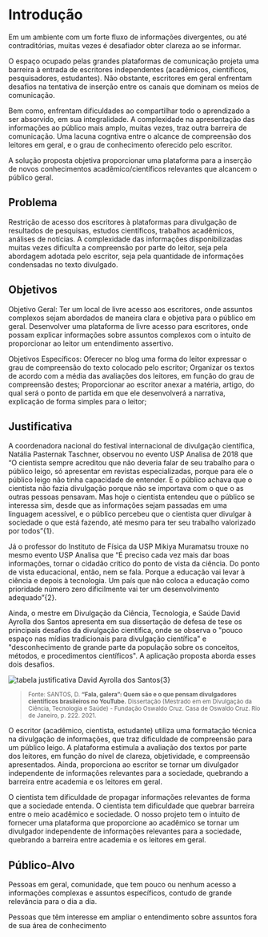 # Introdução

Em um ambiente com um forte fluxo de informações divergentes, ou até contraditórias, muitas vezes é desafiador obter clareza ao se informar. 

O espaço ocupado pelas grandes plataformas de comunicação projeta uma barreira à entrada de escritores independentes (acadêmicos, científicos, pesquisadores, estudantes). Não obstante, escritores em geral enfrentam desafios na tentativa de inserção entre os canais que dominam os meios de comunicação.

Bem como, enfrentam dificuldades ao compartilhar todo o aprendizado a ser absorvido, em sua integralidade. A complexidade na apresentação das informações ao público mais amplo, muitas vezes, traz outra barreira de comunicação. Uma lacuna cogntiva entre o alcance de compreensão dos leitores em geral, e o grau de conhecimento oferecido pelo escritor.

A solução proposta objetiva proporcionar uma plataforma para a inserção de novos conhecimentos acadêmico/científicos relevantes que alcancem o público geral.


## Problema
Restrição de acesso dos escritores à plataformas para divulgação de resultados de pesquisas, estudos científicos, trabalhos acadêmicos, análises de notícias.
A complexidade das informações disponibilizadas muitas vezes dificulta a compreensão por parte do leitor, seja pela abordagem adotada pelo escritor, seja pela quantidade de informações condensadas no texto divulgado.



## Objetivos
Objetivo Geral:
Ter um local de livre acesso aos escritores, onde assuntos complexos sejam abordados de maneira clara e objetiva para o público em geral.
Desenvolver uma plataforma de livre acesso para escritores, onde possam explicar informações sobre assuntos complexos com o intuito de proporcionar ao leitor um entendimento assertivo.

Objetivos Específicos:
Oferecer no blog uma forma do leitor expressar o grau de compreensão do texto colocado pelo escritor; 
Organizar os textos de acordo com a média das avaliações dos leitores, em função do grau de compreensão destes;
Proporcionar ao escritor anexar a matéria, artigo, do qual será o ponto de partida em que ele desenvolverá a narrativa, explicação de forma simples para o leitor; 


## Justificativa

A coordenadora nacional do festival internacional de divulgação científica, Natália Pasternak Taschner, observou no evento USP Analisa de 2018 que “O cientista sempre acreditou que não deveria falar de seu trabalho para o público leigo, só apresentar em revistas especializadas, porque para ele o público leigo não tinha capacidade de entender. E o público achava que o cientista não fazia divulgação porque não se importava com o que o as outras pessoas pensavam. Mas hoje o cientista entendeu que o público se interessa sim, desde que as informações sejam passadas em uma linguagem acessível, e o público percebeu que o cientista quer divulgar à sociedade o que está fazendo, até mesmo para ter seu trabalho valorizado por todos”{1}.

Já o professor do Instituto de Física da USP Mikiya Muramatsu trouxe no mesmo evento USP Analisa que “É preciso cada vez mais dar boas informações, tornar o cidadão crítico do ponto de vista da ciência. Do ponto de vista educacional, então, nem se fala. Porque a educação vai levar à ciência e depois à tecnologia. Um país que não coloca a educação como prioridade número zero dificilmente vai ter um desenvolvimento adequado”{2}.

Ainda, o mestre em Divulgação da Ciência, Tecnologia, e Saúde David Ayrolla dos Santos apresenta em sua dissertação de defesa de tese os principais desafios da divulgação científica, onde se observa o "pouco espaço nas mídias tradicionais para divulgação científica" e "desconhecimento de grande parte da população sobre os conceitos, métodos, e procedimentos científicos". A aplicação proposta aborda esses dois desafios.

![tabela justificativa](https://user-images.githubusercontent.com/111434777/228079656-1605e6cb-58ca-4aa7-b1cf-eeeca7d5266e.jpg) 
David Ayrolla dos Santos{3}

> <sub>Fonte: SANTOS, D. **“Fala, galera”: Quem são e o que pensam divulgadores científicos brasileiros no YouTube.** Dissertação (Mestrado em em Divulgação da Ciência, Tecnologia e Saúde) - Fundação Oswaldo Cruz. Casa de Oswaldo Cruz. Rio de Janeiro, p. 222. 2021.
</sub>
  
  
  O escritor (acadêmico, cientista, estudante) utiliza uma formatação técnica na divulgação de informações, que traz dificuldade de compreensão para um público leigo. A plataforma estimula a avaliação dos textos por parte dos leitores, em função do nível de clareza, objetividade, e compreensão apresentados. Ainda, proporciona ao escritor se tornar um divulgador independente de informações relevantes para a sociedade, quebrando a barreira entre academia e os leitores em geral.

O cientista tem dificuldade de propagar informações relevantes de forma que a sociedade entenda. O cientista tem dificuldade que quebrar barreira entre o meio acadêmico e sociedade. O nosso projeto tem o intuito de fornecer uma plataforma que proporcione ao acadêmico se tornar um divulgador independente de informações relevantes para a sociedade, quebrando a barreira entre academia e os leitores em geral.

## Público-Alvo

Pessoas em geral, comunidade, que tem pouco ou nenhum acesso a informações complexas e assuntos específicos, contudo de grande relevância para o dia a dia.

Pessoas que têm interesse em ampliar o entendimento sobre assuntos fora de sua área de conhecimento

